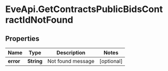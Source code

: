 # EveApi.GetContractsPublicBidsContractIdNotFound

## Properties
Name | Type | Description | Notes
------------ | ------------- | ------------- | -------------
**error** | **String** | Not found message | [optional] 


